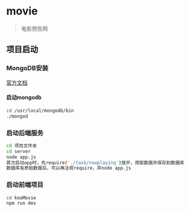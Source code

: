 
# movie


> 电影预告网

## 项目启动

### MongoDB安装
[官方文档](https://docs.mongodb.com)
#### 启动mongodb
```bash
cd /usr/local/mongodb/bin
./mongod
```
### 启动后端服务
```bash
cd 项目文件夹
cd server
node app.js
首次启动app时，先require('./task/nowplaying')放开，爬取数据并保存到数据库
数据库有原始数据后，可以再注视require，并node app.js
```

### 启动前端项目
```bash
cd koaMovie
npm run dev

```
